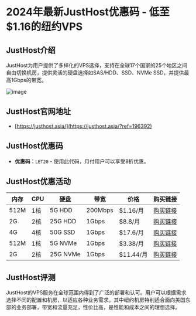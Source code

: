 # 2024年最新JustHost优惠码 - 低至$1.16的纽约VPS

## JustHost介绍
JustHost为用户提供了多样化的VPS选择，支持在全球17个国家的25个地区之间自由切换机房，提供灵活的硬盘选择如SAS/HDD、SSD、NVMe SSD，并提供最高1Gbps的带宽。

![image](https://github.com/shellyb086/JustHost/assets/167597980/8e63c0bd-4584-4f76-9843-19d1dbf146ca)

## JustHost官网地址
- [https://justhost.asia/](https://justhost.asia/?ref=196392)

## JustHost优惠码
- **优惠码**：`LET20` - 使用此代码，月付用户可以享受8折优惠。

## JustHost优惠活动

| 内存  | CPU | 硬盘    | 带宽       | 价格    | 购买链接 |
|-------|------|---------|------------|---------|----------|
| 512M  | 1核  | 5G HDD  | 200Mbps    | $1.16/月 | [购买链接](https://justhost.asia/en/services/vps/tariffs/13?ref=196392) |
| 2G    | 2核  | 25G HDD | 1Gbps      | $8.8/月  | [购买链接](https://justhost.asia/zh/services/vps/tariffs?ref=196392) |
| 4G    | 4核  | 50G SSD | 1Gbps      | $17.6/月 | [购买链接](https://justhost.asia/zh/services/vps/tariffs?ref=196392) |
| 512M  | 1核  | 5G NVMe | 1Gbps      | $3.38/月 | [购买链接](https://justhost.asia/zh/services/vps/tariffs?ref=196392) |
| 2G    | 2核  | 25G NVMe| 1Gbps      | $11.44/月| [购买链接](https://justhost.asia/zh/services/vps/tariffs?ref=196392) |

## JustHost评测
JustHost的VPS服务在全球范围内得到了广泛的部署和认可。用户可以根据需求选择不同的配置和机房，以适应各种业务需求。其中纽约机房特别适合面向美国东部的业务部署，带宽和流量充足，性价比高，是性能和成本之间的理想选择。

